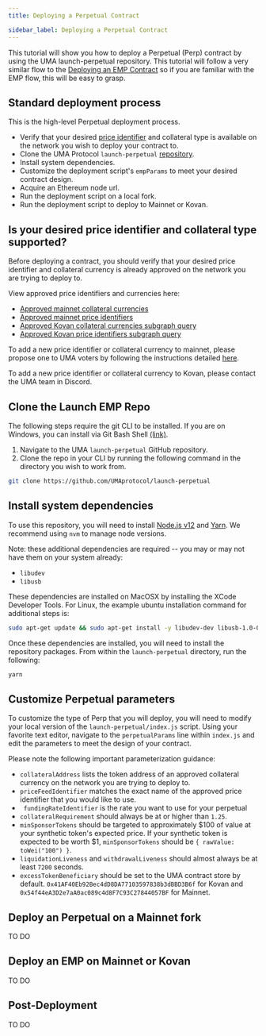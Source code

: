 ```yaml
---
title: Deploying a Perpetual Contract

sidebar_label: Deploying a Perpetual Contract
---
```


This tutorial will show you how to deploy a Perpetual (Perp) contract by using the UMA launch-perpetual repository. This tutorial will follow a very similar flow to the [Deploying an EMP Contract](docs/developers/emp-deployment.md) so if you are familiar with the EMP flow, this will be easy to grasp.

## Standard deployment process

This is the high-level Perpetual deployment process.

- Verify that your desired [price identifier](/uma-tokenholders/approved-price-identifiers) and collateral type is available on the network you wish to deploy your contract to.
- Clone the UMA Protocol `launch-perpetual` [repository](https://github.com/UMAprotocol/launch-perpetual).
- Install system dependencies.
- Customize the deployment script's `empParams` to meet your desired contract design.
- Acquire an Ethereum node url.
- Run the deployment script on a local fork.
- Run the deployment script to deploy to Mainnet or Kovan.

## Is your desired price identifier and collateral type supported?
Before deploying a contract, you should verify that your desired price identifier and collateral currency is already approved on the network you are trying to deploy to.

View approved price identifiers and currencies here:
- [Approved mainnet collateral currencies](/uma-tokenholders/approved-collateral-currencies)
- [Approved mainnet price identifiers](/uma-tokenholders/approved-price-identifiers)
- [Approved Kovan collateral currencies subgraph query](https://thegraph.com/explorer/subgraph/umaprotocol/uma-kovan?query=Whitelisted%20Collateral%20Currencies)
- [Approved Kovan price identifiers subgraph query](https://thegraph.com/explorer/subgraph/umaprotocol/uma-kovan?query=Pricefeed%20Identifiers)

To add a new price identifier or collateral currency to mainnet, please propose one to UMA voters by following the instructions detailed [here](/uma-tokenholders/adding-price-id).

To add a new price identifier or collateral currency to Kovan, please contact the UMA team in Discord.

## Clone the Launch EMP Repo

The following steps require the git CLI to be installed. If you are on Windows, you can install via Git Bash Shell [(link)](https://gitforwindows.org/).

1. Navigate to the UMA `launch-perpetual` GitHub repository.
2. Clone the repo in your CLI by running the following command in the directory you wish to work from.

```bash
git clone https://github.com/UMAprotocol/launch-perpetual
```

## Install system dependencies

To use this repository, you will need to install [Node.js v12](https://nodejs.org/en/) and [Yarn](https://yarnpkg.com/). We recommend using `nvm` to manage node versions.

Note: these additional dependencies are required -- you may or may not have them on your system already:
- `libudev`
- `libusb`

These dependencies are installed on MacOSX by installing the XCode Developer Tools. For Linux, the example ubuntu installation command for additional steps is:

```bash
sudo apt-get update && sudo apt-get install -y libudev-dev libusb-1.0-0-dev
```

Once these dependencies are installed, you will need to install the repository packages. From within the `launch-perpetual` directory, run the following:

```bash
yarn
```
## Customize Perpetual parameters

To customize the type of Perp that you will deploy, you will need to modify your local version of the `launch-perpetual/index.js` script. Using your favorite text editor, navigate to the `perpetualParams` line within `index.js` and edit the parameters to meet the design of your contract. 

Please note the following important parameterization guidance:

- `collateralAddress` lists the token address of an approved collateral currency on the network you are trying to deploy to.
- `priceFeedIdentifier` matches the exact name of the approved price identifier that you would like to use.
- ` fundingRateIdentifier` is the rate you want to use for your perpetual
- `collateralRequirement` should always be at or higher than `1.25`.
- `minSponsorTokens` should be targeted to approximately $100 of value at your synthetic token's expected price. If your synthetic token is expected to be worth $1, `minSponsorTokens` should be `{ rawValue: toWei("100") }`.
- `liquidationLiveness` and `withdrawalLiveness` should almost always be at least `7200` seconds.
- `excessTokenBeneficiary` should be set to the UMA contract store by default. `0x41AF40Eb92Bec4dD8DA77103597838b3dBBD3B6f` for Kovan and `0x54f44eA3D2e7aA0ac089c4d8F7C93C27844057BF` for Mainnet.

## Deploy an Perpetual on a Mainnet fork

TO DO

## Deploy an EMP on Mainnet or Kovan

TO DO

## Post-Deployment

TO DO